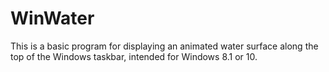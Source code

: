 # WinWater

This is a basic program for displaying an animated water surface along the top of the Windows taskbar, intended for Windows 8.1 or 10.
